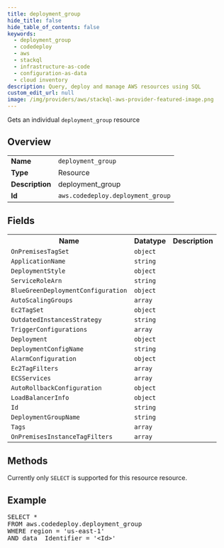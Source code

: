 ```yaml
---
title: deployment_group
hide_title: false
hide_table_of_contents: false
keywords:
  - deployment_group
  - codedeploy
  - aws
  - stackql
  - infrastructure-as-code
  - configuration-as-data
  - cloud inventory
description: Query, deploy and manage AWS resources using SQL
custom_edit_url: null
image: /img/providers/aws/stackql-aws-provider-featured-image.png
---
```

Gets an individual <code>deployment_group</code> resource

## Overview
<table><tbody>
<tr><td><b>Name</b></td><td><code>deployment_group</code></td></tr>
<tr><td><b>Type</b></td><td>Resource</td></tr>
<tr><td><b>Description</b></td><td>deployment_group</td></tr>
<tr><td><b>Id</b></td><td><code>aws.codedeploy.deployment_group</code></td></tr>
</tbody></table>

## Fields
<table><tbody>
<tr><th>Name</th><th>Datatype</th><th>Description</th></tr>
<tr><td><code>OnPremisesTagSet</code></td><td><code>object</code></td><td></td></tr>
<tr><td><code>ApplicationName</code></td><td><code>string</code></td><td></td></tr>
<tr><td><code>DeploymentStyle</code></td><td><code>object</code></td><td></td></tr>
<tr><td><code>ServiceRoleArn</code></td><td><code>string</code></td><td></td></tr>
<tr><td><code>BlueGreenDeploymentConfiguration</code></td><td><code>object</code></td><td></td></tr>
<tr><td><code>AutoScalingGroups</code></td><td><code>array</code></td><td></td></tr>
<tr><td><code>Ec2TagSet</code></td><td><code>object</code></td><td></td></tr>
<tr><td><code>OutdatedInstancesStrategy</code></td><td><code>string</code></td><td></td></tr>
<tr><td><code>TriggerConfigurations</code></td><td><code>array</code></td><td></td></tr>
<tr><td><code>Deployment</code></td><td><code>object</code></td><td></td></tr>
<tr><td><code>DeploymentConfigName</code></td><td><code>string</code></td><td></td></tr>
<tr><td><code>AlarmConfiguration</code></td><td><code>object</code></td><td></td></tr>
<tr><td><code>Ec2TagFilters</code></td><td><code>array</code></td><td></td></tr>
<tr><td><code>ECSServices</code></td><td><code>array</code></td><td></td></tr>
<tr><td><code>AutoRollbackConfiguration</code></td><td><code>object</code></td><td></td></tr>
<tr><td><code>LoadBalancerInfo</code></td><td><code>object</code></td><td></td></tr>
<tr><td><code>Id</code></td><td><code>string</code></td><td></td></tr>
<tr><td><code>DeploymentGroupName</code></td><td><code>string</code></td><td></td></tr>
<tr><td><code>Tags</code></td><td><code>array</code></td><td></td></tr>
<tr><td><code>OnPremisesInstanceTagFilters</code></td><td><code>array</code></td><td></td></tr>

</tbody></table>

## Methods
Currently only <code>SELECT</code> is supported for this resource resource.

## Example
<pre>
SELECT *<br/>FROM aws.codedeploy.deployment_group<br/>WHERE region = 'us-east-1'<br/>AND data__Identifier = '&lt;Id&gt;'
</pre>
